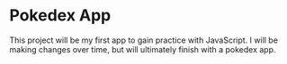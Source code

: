 # Pokedex App
 
This project will be my first app to gain practice with JavaScript. I will be making changes over time, but will ultimately finish with a pokedex app.
